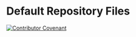 # Default Repository Files

[![Contributor Covenant](https://img.shields.io/badge/Contributor%20Covenant-2.1-4baaaa.svg)](code_of_conduct.md)